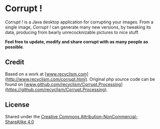 # Corrupt !
*Corrupt !* is a Java desktop application for corrupting your images. 
From a single image, *Corrupt !* can generate many new versions, by tweaking its data, producing from bearly unrecocknizable pictures to nice stuff.

**Feel free to update, modify and share corrupt with as many people as possible**.

## Credit
Based on a work at [www.recyclism.com](http://www.recyclism.com/corrupt.html). 
Original php source code can be found on [www.github.com/recyclism/Corrupt.Processing](https://github.com/recyclism/Corrupt.Processing).

## License
Shared under the [Creative Commons Attribution-NonCommercial-ShareAlike 4.0](https://creativecommons.org/licenses/by-nc-sa/4.0/)

